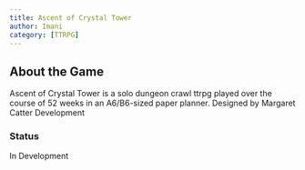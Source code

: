```yaml
---
title: Ascent of Crystal Tower
author: Imani
category: [TTRPG]
---
```


## About the Game
Ascent of Crystal Tower is a solo dungeon crawl ttrpg played over the course of 52 weeks in an A6/B6-sized paper planner. Designed by Margaret Catter Development
<!-- ### Where to Buy 
### Genre  -->
### Status
In Development
<!-- ### Updated -->
